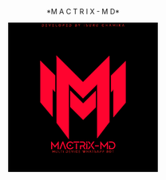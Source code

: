  <p align="center"> *M A C T R I X - M D* </p>
<div class = "repo" align = "center">
 
<a href = "#">
<img src = "https://raw.githubusercontent.com/IsuruBotz/IsuruData/refs/heads/main/Database/Media/MACTRIX-MD_SQUARE-LOGO.jpg"  width="300" height="300">
</img>
 <p align="center">
